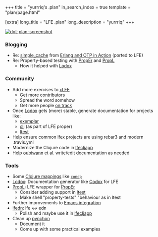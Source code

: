 +++
title = "yurrriq's .plan"
in_search_index = true
template = "plan/page.html"

[extra]
long_title = "LFE .plan"
long_description = "yurrriq"
+++

[![dot-plan-screenshot][screenie-src]][screenie-link]

### Blogging
* Re: [simple_cache][] from [Erlang and OTP in Action][] (ported to LFE)
* Re: Property-based testing with [PropEr][] and [PropL][]
  - How it helped with [Lodox][]

### Community
* Add more exercises to [xLFE][]
  - Get more contributors
  - Spread the word somehow
  - Get more people [on track][xLFE stats]
* Once [Lodox][] gets (more) stable, generate documentation for projects like:
  - [exemplar][]
  - [clj][] (as part of LFE proper)
  - [ltest][]
* Help ensure common lfex projects are using rebar3 and modern .travis.yml
* Modernize the Clojure code in [lfecljapp][]
* Help [oubiwann](#oubiwann) et al. write/edit documentation as needed

### Tools
* Some [Clojure mappings][clj] like [`condp`][]
* [Lodox][]: Documentation generator like [Codox][] for LFE
* [PropL][]: LFE wrapper for [PropEr][]
  - Consider adding support in [ltest][]
  - Make shell "property-tests" "behaviour as in ltest
* Further improvements to [Emacs integration][]
* [lfedn][]: lfe <-> edn
  - Polish and maybe use it in [lfecljapp][]
* Clean up [pynchon][]
  - Document it
  - Come up with some practical examples


[//]: ---Named-Links---

[yurrriq]: https://github.com/yurrriq
[clj]: https://github.com/lfex/clj/issues
[`condp`]: https://github.com/lfex/clj/pull/19
[PropEr]: http://proper.softlab.ntua.gr
[PropL]: https://github.com/quasiquoting/propl
[Lodox]: https://github.com/quasiquoting/lodox
[Codox]: https://github.com/weavejester/codox
[simple_cache]: https://github.com/yurrriq/simple_cache
[Erlang and OTP in Action]: https://www.manning.com/books/erlang-and-otp-in-action
[Emacs integration]: https://github.com/rvirding/lfe/tree/develop/emacs
[xLFE]: http://exercism.io/languages/lfe
[xLFE stats]: http://exercism.io/stats/lfe
[exemplar]: https://github.com/lfex/exemplar
[ltest]: https://github.com/lfex/ltest
[lfecljapp]: https://github.com/lfex/lfecljapp
[lfedn]: https://github.com/quasiquoting/lfedn
[pynchon]: https://github.com/quasiquoting/pynchon
[screenie-src]: /images/lfe-dotplan-screen.png
[screenie-link]: https://tools.ietf.org/rfc/rfc742.txt
